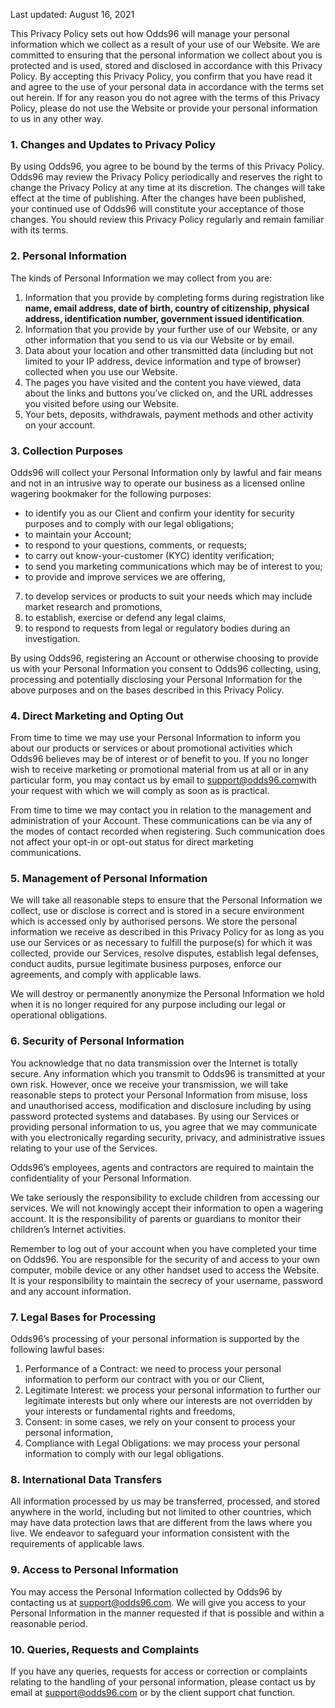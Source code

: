 <Version>Last updated: August 16, 2021</Version>

This Privacy Policy sets out how Odds96 will manage your personal information which we collect as a result of your use of our Website. We are committed to ensuring that the personal information we collect about you is protected and is used, stored and disclosed in accordance with this Privacy Policy. By accepting this Privacy Policy, you confirm that you have read it and agree to the use of your personal data in accordance with the terms set out herein. If for any reason you do not agree with the terms of this Privacy Policy, please do not use the Website or provide your personal information to us in any other way.

### 1. Changes and Updates to Privacy Policy

By using Odds96, you agree to be bound by the terms of this Privacy Policy. Odds96 may review the Privacy Policy periodically and reserves the right to change the Privacy Policy at any time at its discretion. The changes will take effect at the time of publishing. After the changes have been published, your continued use of Odds96 will constitute your acceptance of those changes. You should review this Privacy Policy regularly and remain familiar with its terms.

### 2. Personal Information

The kinds of Personal Information we may collect from you are:

1.  Information that you provide by completing forms during registration like **name, email address, date of birth, country of citizenship, physical address, identification number, government issued identification**.
2.  Information that you provide by your further use of our Website, or any other information that you send to us via our Website or by email.
3.  Data about your location and other transmitted data (including but not limited to your IP address, device information and type of browser) collected when you use our Website.
4.  The pages you have visited and the content you have viewed, data about the links and buttons you’ve clicked on, and the URL addresses you visited before using our Website.
5.  Your bets, deposits, withdrawals, payment methods and other activity on your account.

### 3. Collection Purposes

Odds96 will collect your Personal Information only by lawful and fair means and not in an intrusive way to operate our business as a licensed online wagering bookmaker for the following purposes:

 - to identify you as our Client and confirm your identity for security purposes and to comply with our legal obligations;
 - to maintain your Account;
 - to respond to your questions, comments, or requests;
 - to carry out know-your-customer (KYC) identity verification;
 - to send you marketing communications which may be of interest to you;
 - to provide and improve services we are offering,
7.  to develop services or products to suit your needs which may include market research and promotions,
8.  to establish, exercise or defend any legal claims,
9.  to respond to requests from legal or regulatory bodies during an investigation.

By using Odds96, registering an Account or otherwise choosing to provide us with your Personal Information you consent to Odds96 collecting, using, processing and potentially disclosing your Personal Information for the above purposes and on the bases described in this Privacy Policy.

### 4. Direct Marketing and Opting Out

From time to time we may use your Personal Information to inform you about our products or services or about promotional activities which Odds96 believes may be of interest or of benefit to you. If you no longer wish to receive marketing or promotional material from us at all or in any particular form, you may contact us by email to <a target='_blank' href="mailto:support@odds96.com">support@odds96.com</a>with your request with which we will comply as soon as is practical.

From time to time we may contact you in relation to the management and administration of your Account. These communications can be via any of the modes of contact recorded when registering. Such communication does not affect your opt-in or opt-out status for direct marketing communications.

### 5. Management of Personal Information

We will take all reasonable steps to ensure that the Personal Information we collect, use or disclose is correct and is stored in a secure environment which is accessed only by authorised persons. We store the personal information we receive as described in this Privacy Policy for as long as you use our Services or as necessary to fulfill the purpose(s) for which it was collected, provide our Services, resolve disputes, establish legal defenses, conduct audits, pursue legitimate business purposes, enforce our agreements, and comply with applicable laws.

We will destroy or permanently anonymize the Personal Information we hold when it is no longer required for any purpose including our legal or operational obligations.

### 6. Security of Personal Information

You acknowledge that no data transmission over the Internet is totally secure. Any information which you transmit to Odds96 is transmitted at your own risk. However, once we receive your transmission, we will take reasonable steps to protect your Personal Information from misuse, loss and unauthorised access, modification and disclosure including by using password protected systems and databases. By using our Services or providing personal information to us, you agree that we may communicate with you electronically regarding security, privacy, and administrative issues relating to your use of the Services.

Odds96’s employees, agents and contractors are required to maintain the confidentiality of your Personal Information.

We take seriously the responsibility to exclude children from accessing our services. We will not knowingly accept their information to open a wagering account. It is the responsibility of parents or guardians to monitor their children’s Internet activities.

Remember to log out of your account when you have completed your time on Odds96. You are responsible for the security of and access to your own computer, mobile device or any other handset used to access the Website. It is your responsibility to maintain the secrecy of your username, password and any account information.

### 7. Legal Bases for Processing

Odds96’s processing of your personal information is supported by the following lawful bases:

1.  Performance of a Contract: we need to process your personal information to perform our contract with you or our Client,
2.  Legitimate Interest: we process your personal information to further our legitimate interests but only where our interests are not overridden by your interests or fundamental rights and freedoms,
3.  Consent: in some cases, we rely on your consent to process your personal information,
4.  Compliance with Legal Obligations: we may process your personal information to comply with our legal obligations.

### 8. International Data Transfers

All information processed by us may be transferred, processed, and stored anywhere in the world, including but not limited to other countries, which may have data protection laws that are different from the laws where you live. We endeavor to safeguard your information consistent with the requirements of applicable laws.

### 9. Access to Personal Information

You may access the Personal Information collected by Odds96 by contacting us at <a target='_blank' href="mailto:support@odds96.com">support@odds96.com</a>. We will give you access to your Personal Information in the manner requested if that is possible and within a reasonable period.

### 10. Queries, Requests and Complaints

If you have any queries, requests for access or correction or complaints relating to the handling of your personal information, please contact us by email at <a target='_blank' href="mailto:support@odds96.com">support@odds96.com</a> or by the client support chat function.
<!--stackedit_data:
eyJkaXNjdXNzaW9ucyI6eyJIY3h2eUlnRlZWODd2SWpJIjp7In
N0YXJ0IjoxODg0LCJlbmQiOjE5OTQsInRleHQiOiJkYXRhIGFi
b3V0IHRoZSBsaW5rcyBhbmQgYnV0dG9ucyB5b3XigJl2ZSBjbG
lja2VkIG9uLCBhbmQgdGhlIFVSTCBhZGRyZXNzZXMgeW91IHbi
gKYifX0sImNvbW1lbnRzIjp7Inp4bEwyQXNQU1Q4WmFRNlIiOn
siZGlzY3Vzc2lvbklkIjoiSGN4dnlJZ0ZWVjg3dklqSSIsInN1
YiI6ImdoOjcxMDcxNDQ1IiwidGV4dCI6ItGD0YLQvtGH0L3QuN
GC0YwiLCJjcmVhdGVkIjoxNjI5MTIxODYwODkxfX0sImhpc3Rv
cnkiOls2NDg3MjYxODIsNzgwMDQyMzBdfQ==
-->